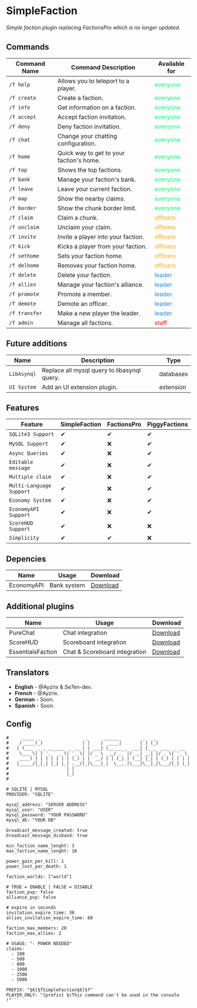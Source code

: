 # SimpleFaction

###### Simple faction plugin replacing FactionsPro which is no longer updated.

## Commands

| Command Name   | Command Description                                      | Available for                         |
|----------------|----------------------------------------------------------|---------------------------------------|
| `/f help`      | Allows you to teleport to a player.                      | <font color="#03fc73"> everyone       |
| `/f create`    | Create a faction.                                        | <font color="#03fc73"> everyone       |
| `/f info`      | Get information on a faction.                            | <font color="#03fc73"> everyone       |
| `/f accept`    | Accept faction invitation.                               | <font color="#03fc73"> everyone       |
| `/f deny`      | Deny faction invitation.                                 | <font color="#03fc73"> everyone       |
| `/f chat`      | Change your chatting configuration.                      | <font color="#03fc73"> everyone       |
| `/f home`      | Quick way to get to your faction's home.                 | <font color="#03fc73"> everyone       |
| `/f top`       | Shows the top factions.                                  | <font color="#03fc73"> everyone       |
| `/f bank`      | Manage your faction's bank.                              | <font color="#03fc73"> everyone       |
| `/f leave`     | Leave your current faction.                              | <font color="#03fc73"> everyone       |
| `/f map`       | Show the nearby claims.                                  | <font color="#03fc73"> everyone       |
| `/f border`    | Show the chunk border limit.                             | <font color="#03fc73"> everyone       |
| `/f claim`     | Claim a chunk.                                           | <font color="#fca503"> officers       |
| `/f unclaim`   | Unclaim your claim.                                      | <font color="#fca503"> officers       |
| `/f invite`    | Invite a player into your faction.                       | <font color="#fca503"> officers       |
| `/f kick`      | Kicks a player from your faction.                        | <font color="#fca503"> officers       |
| `/f sethome`   | Sets your faction home.                                  | <font color="#fca503"> officers       |
| `/f delhome`   | Removes your faction home.                               | <font color="#fca503"> officers       |
| `/f delete`    | Delete your faction.                                     | <font color="#1589F0"> leader         |
| `/f allies`    | Manage your faction's alliance.                          | <font color="#1589F0"> leader         |
| `/f promote`   |  Promote a member.                                       | <font color="#1589F0"> leader         |
| `/f demote`    | Demote an officer.                                       | <font color="#1589F0"> leader         |
| `/f transfer`  | Make a new player the leader.                            | <font color="#1589F0"> leader         |
| `/f admin`     | Manage all factions.                                     | <font color="red"> staff              | 

## Future additions

| Name          | Description                                           | Type      |
|---------------|-------------------------------------------------------|-----------|
| `LibAsynql`   | Replace all mysql query to libasynql query.           | databases |
| `UI System`   | Add an UI extension plugin.                           | extension |

## Features

| Feature                   | SimpleFaction   | FactionsPro| PiggyFactions| 
|---------------------------|-----------------|------------|--------------|
| `SQLite3 Support`         | ✔               | ✔         | ✔            |
| `MySQL Support`           | ✔               | ❌         | ✔            |
| `Async Queries`           | ✔               | ❌         | ✔            |
| `Editable message`        | ✔               | ❌         | ✔            |
| `Multiple claim`          | ✔               | ❌         | ✔            |                  
| `Multi-Language Support`  | ✔               | ❌         | ✔            |
| `Economy System`          | ✔               | ❌         | ✔            |
| `EconomyAPI Support`      | ✔               | ❌         | ✔            |
| `ScoreHUD Support`        | ✔               | ❌         | ❌            |
| `Simplicity`              | ✔               | ✔         | ❌            |

## Depencies
| Name          | Usage         | Download                                      |
|---------------|---------------|-----------------------------------------------| 
| EconomyAPI    | Bank system   |[Download](https://poggit.pmmp.io/p/EconomyAPI)|

## Additional plugins
| Name              | Usage                         | Download                                                   |
|-------------------|-------------------------------|------------------------------------------------------------| 
| PureChat          | Chat integration              | [Download](https://github.com/AyzrixYTB/PureChat-UPDATED)  |
| ScoreHUD          | Scoreboard integration        | [Download](https://poggit.pmmp.io/p/ScoreHud)              |
| EssentialsFaction | Chat & Scoreboard integration | [Download](https://github.com/Zoumi-Dev/FacEssential)      |

## Translators
- **English** - @Ayzrix & Se7en-dev.
- **French** - @Ayzrix.
- **German** - Soon.  
- **Spanish** - Soon.

## Config
```
#     _____ _                 _      ______         _   _
#    / ____(_)               | |    |  ____|       | | (_)
#   | (___  _ _ __ ___  _ __ | | ___| |__ __ _  ___| |_ _  ___  _ __
#    \___ \| | '_ ` _ \| '_ \| |/ _ \  __/ _` |/ __| __| |/ _ \| '_ \
#    ____) | | | | | | | |_) | |  __/ | | (_| | (__| |_| | (_) | | | |
#   |_____/|_|_| |_| |_| .__/|_|\___|_|  \__,_|\___|\__|_|\___/|_| |_|
#                      | |
#                      |_|
#

# SQLITE | MYSQL
PROVIDER: "SQLITE"

mysql_address: "SERVER ADDRESS"
mysql_user: "USER"
mysql_password: "YOUR PASSWORD"
mysql_db: "YOUR DB"

broadcast_message_created: true
broadcast_message_disband: true

min_faction_name_lenght: 3
max_faction_name_lenght: 16

power_gain_per_kill: 1
power_lost_per_death: 1

faction_worlds: ["world"]

# TRUE = ENABLE | FALSE = DISABLE
faction_pvp: false
alliance_pvp: false

# expire in seconds
invitation_expire_time: 30
allies_invitation_expire_time: 60

faction_max_members: 20
faction_max_allies: 2

# USAGE: "- POWER NEEDED"
claims:
  - 100
  - 500
  - 800
  - 1000
  - 2500
  - 5000

PREFIX: "§6[§fSimpleFaction§6]§f"
PLAYER_ONLY: "{prefix} §cThis command can't be used in the console !"```
